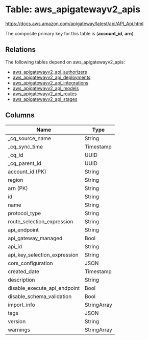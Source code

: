 # Table: aws_apigatewayv2_apis

https://docs.aws.amazon.com/apigateway/latest/api/API_Api.html

The composite primary key for this table is (**account_id**, **arn**).

## Relations

The following tables depend on aws_apigatewayv2_apis:
  - [aws_apigatewayv2_api_authorizers](aws_apigatewayv2_api_authorizers)
  - [aws_apigatewayv2_api_deployments](aws_apigatewayv2_api_deployments)
  - [aws_apigatewayv2_api_integrations](aws_apigatewayv2_api_integrations)
  - [aws_apigatewayv2_api_models](aws_apigatewayv2_api_models)
  - [aws_apigatewayv2_api_routes](aws_apigatewayv2_api_routes)
  - [aws_apigatewayv2_api_stages](aws_apigatewayv2_api_stages)

## Columns

| Name          | Type          |
| ------------- | ------------- |
|_cq_source_name|String|
|_cq_sync_time|Timestamp|
|_cq_id|UUID|
|_cq_parent_id|UUID|
|account_id (PK)|String|
|region|String|
|arn (PK)|String|
|id|String|
|name|String|
|protocol_type|String|
|route_selection_expression|String|
|api_endpoint|String|
|api_gateway_managed|Bool|
|api_id|String|
|api_key_selection_expression|String|
|cors_configuration|JSON|
|created_date|Timestamp|
|description|String|
|disable_execute_api_endpoint|Bool|
|disable_schema_validation|Bool|
|import_info|StringArray|
|tags|JSON|
|version|String|
|warnings|StringArray|